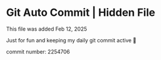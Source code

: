 # Git Auto Commit | Hidden File

This file was added Feb 12, 2025

Just for fun and keeping my daily git commit active 🤪

commit number: 2254706
